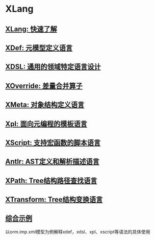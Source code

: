 # XLang

## [XLang: 快速了解](xlang.md)

## [XDef: 元模型定义语言](xdef.md)

## [XDSL: 通用的领域特定语言设计](xdsl.md)

## [XOverride: 差量合并算子](x-override.md)

## [XMeta: 对象结构定义语言](xmeta.md)

## [Xpl: 面向元编程的模板语言](xpl.md)

## [XScript: 支持宏函数的脚本语言](xscript.md)

## [Antlr: AST定义和解析描述语言](antlr.md)

## [XPath: Tree结构路径查找语言](xpath.md)

## [XTransform: Tree结构变换语言](xtransform.md)

## [综合示例](xlang-demo.md)
以orm.imp.xml模型为例解释xdef，xdsl、xpl、xscript等语法的具体使用